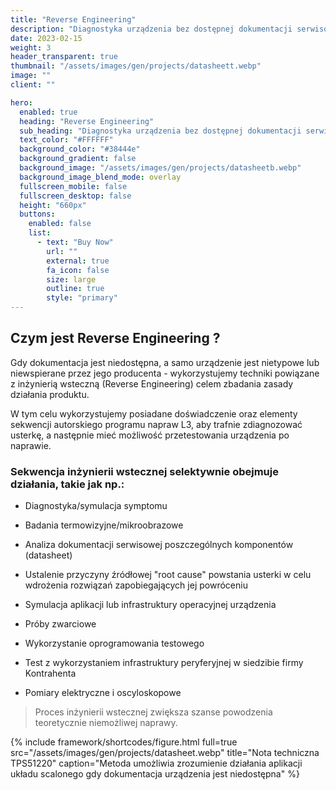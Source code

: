 ```yaml
---
title: "Reverse Engineering"
description: "Diagnostyka urządzenia bez dostępnej dokumentacji serwisowej."
date: 2023-02-15
weight: 3
header_transparent: true
thumbnail: "/assets/images/gen/projects/datasheett.webp"
image: ""
client: ""

hero:
  enabled: true
  heading: "Reverse Engineering"
  sub_heading: "Diagnostyka urządzenia bez dostępnej dokumentacji serwisowej."
  text_color: "#FFFFFF"
  background_color: "#38444e"
  background_gradient: false
  background_image: "/assets/images/gen/projects/datasheetb.webp"
  background_image_blend_mode: overlay
  fullscreen_mobile: false
  fullscreen_desktop: false
  height: "660px"
  buttons:
    enabled: false
    list:
      - text: "Buy Now"
        url: ""
        external: true
        fa_icon: false
        size: large
        outline: true
        style: "primary"
---
```



## Czym jest Reverse Engineering ?

Gdy dokumentacja jest niedostępna, a samo urządzenie jest nietypowe lub niewspierane przez jego producenta - wykorzystujemy techniki powiązane z inżynierią wsteczną (Reverse Engineering) celem zbadania zasady działania produktu.

W tym celu wykorzystujemy posiadane doświadczenie oraz elementy sekwencji autorskiego programu napraw L3, aby trafnie zdiagnozować usterkę, a następnie mieć możliwość przetestowania urządzenia po naprawie.

### Sekwencja inżynierii wstecznej selektywnie obejmuje działania, takie jak np.:

- Diagnostyka/symulacja symptomu

- Badania termowizyjne/mikroobrazowe

- Analiza dokumentacji serwisowej poszczególnych komponentów (datasheet)

- Ustalenie przyczyny źródłowej "root cause" powstania usterki w celu wdrożenia rozwiązań zapobiegających jej powróceniu

- Symulacja aplikacji lub infrastruktury operacyjnej urządzenia

- Próby zwarciowe

- Wykorzystanie oprogramowania testowego

- Test z wykorzystaniem infrastruktury peryferyjnej w siedzibie firmy Kontrahenta

- Pomiary elektryczne i oscyloskopowe



> Proces inżynierii wstecznej zwiększa szanse powodzenia teoretycznie niemożliwej naprawy.


{% include framework/shortcodes/figure.html full=true src="/assets/images/gen/projects/datasheet.webp" title="Nota techniczna TPS51220"  caption="Metoda umożliwia zrozumienie działania aplikacji układu scalonego gdy dokumentacja urządzenia jest niedostępna" %}





